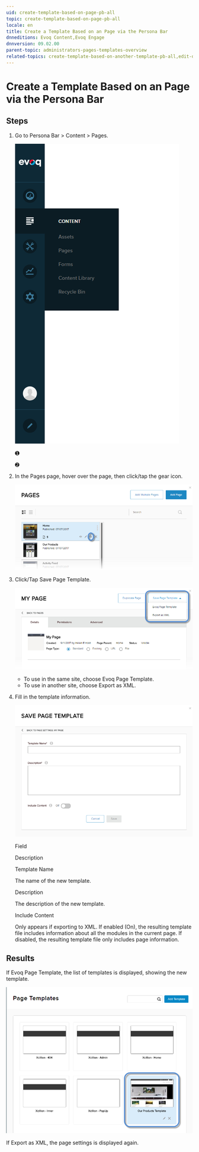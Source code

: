 ```yaml
---
uid: create-template-based-on-page-pb-all
topic: create-template-based-on-page-pb-all
locale: en
title: Create a Template Based on an Page via the Persona Bar
dnneditions: Evoq Content,Evoq Engage
dnnversion: 09.02.00
parent-topic: administrators-pages-templates-overview
related-topics: create-template-based-on-another-template-pb-all,edit-delete-template-pb-all,restore-deleted-templates,purge-deleted-templates
---
```


# Create a Template Based on an Page via the Persona Bar

## Steps

1.  Go to Persona Bar \> Content \> Pages.
    
    ![Persona Bar > Content > Pages](/images/scr-pbar-host-Content-E91.png)
    
    ➊
    
    ➋
    
2.  In the Pages page, hover over the page, then click/tap the gear icon.
    
      
    
    ![Pages > Configure](/images/scr-pb-Pages-Configure-E91.png)
    
      
    
3.  Click/Tap Save Page Template.
    
      
    
    ![Pages > Settings (gear icon) > Save Page Template](/images/scr-pb-ConfigPage-SavePageTemplate-E91.png)
    
      
    
    *   To use in the same site, choose Evoq Page Template.
    *   To use in another site, choose Export as XML.
    
4.  Fill in the template information.
    
      
    
    ![Save Page Template into XML file](/images/scr-pb-SavePageTemplate-XML-E91.png)
    
      
    
    Field
    
    Description
    
    Template Name
    
    The name of the new template.
    
    Description
    
    The description of the new template.
    
    Include Content
    
    Only appears if exporting to XML. If enabled (On), the resulting template file includes information about all the modules in the current page. If disabled, the resulting template file only includes page information.
    

## Results

If Evoq Page Template, the list of templates is displayed, showing the new template.

  

![List of templates including the new template.](/images/scr-pb-PageTemplates-NewTemplate.png)

  

If Export as XML, the page settings is displayed again.